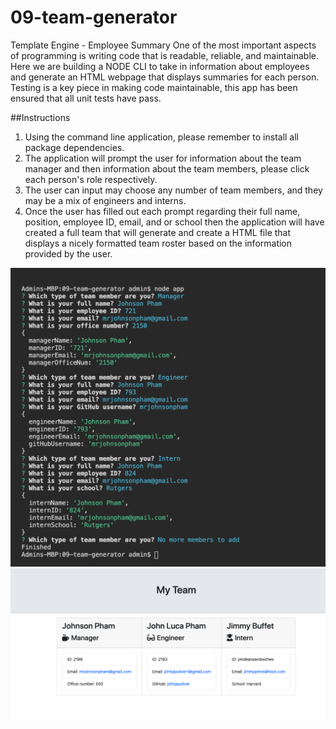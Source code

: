 # 09-team-generator

Template Engine - Employee Summary
One of the most important aspects of programming is writing code that is readable, reliable, and maintainable. Here we are building a NODE CLI to take in information about employees and generate an HTML webpage that displays summaries for each person. Testing is a key piece in making code maintainable, this app has been ensured that all unit tests have pass.

##Instructions
1. Using the command line application, please remember to install all package dependencies.
2. The application will prompt the user for information about the team manager and then information about the team members, please click each person's role respectively. 
3. The user can input may choose any number of team members, and they may be a mix of engineers and interns.
4. Once the user has filled out each prompt regarding their full name, position, employee ID, email, and or school then the application will have created a full team that will generate and create a HTML file that displays a nicely formatted team roster based on the information provided by the user. 

![Employee prompts 1](./Assets/images/prompts.png)
![Employee Summary 2](./Assets/images/teampage.png)
